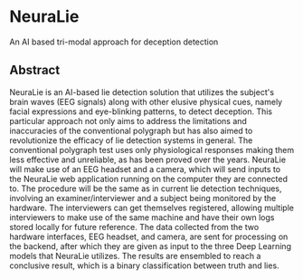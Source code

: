 # NeuraLie
An AI based tri-modal approach for deception detection

## Abstract
NeuraLie is an AI-based lie detection solution that utilizes the subject's brain waves (EEG signals) along with other elusive physical cues, namely facial expressions and eye-blinking patterns, to detect deception. This particular approach not only aims to address the limitations and inaccuracies of the conventional polygraph but has also aimed to revolutionize the efficacy of lie detection systems in general. The conventional polygraph test uses only physiological responses making them less effective and unreliable, as has been proved over the years. NeuraLie will make use of an EEG headset and a camera, which will send inputs to the NeuraLie web application running on the computer they are connected to. The procedure will be the same as in current lie detection techniques, involving an examiner/interviewer and a subject being monitored by the hardware. The interviewers can get themselves registered, allowing multiple interviewers to make use of the same machine and have their own logs stored locally for future reference. The data collected from the two hardware interfaces, EEG headset, and camera, are sent for processing on the backend, after which they are given as input to the three Deep Learning models that NeuraLie utilizes. The results are ensembled to reach a conclusive result, which is a binary classification between truth and lies.
